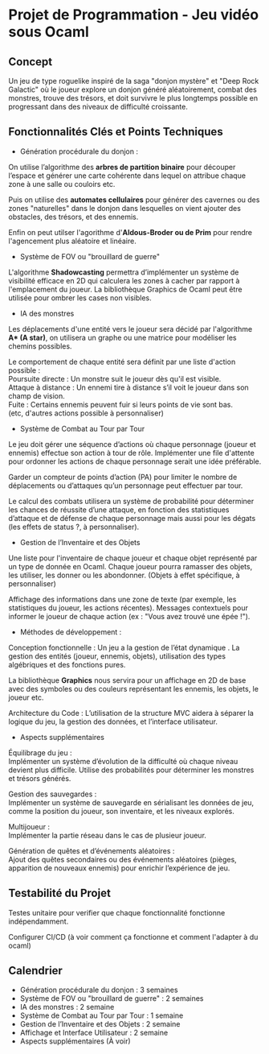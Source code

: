 # Projet de Programmation - Jeu vidéo sous Ocaml

## Concept

Un jeu de type roguelike inspiré de la saga "donjon mystère" et "Deep Rock Galactic" où le joueur explore un donjon généré aléatoirement, combat des monstres, trouve des trésors, et doit survivre le plus longtemps possible en progressant dans des niveaux de difficulté croissante.

## Fonctionnalités Clés et Points Techniques

- Génération procédurale du donjon :

On utilise l’algorithme des **arbres de partition binaire** pour découper l’espace et générer une carte cohérente dans lequel on attribue chaque zone à une salle ou couloirs etc.

Puis on utilise des **automates cellulaires** pour générer des cavernes ou des zones "naturelles" dans le donjon dans lesquelles on vient ajouter des obstacles, des trésors, et des ennemis.

Enfin on peut utilser l'agorithme d'**Aldous-Broder ou de Prim** pour rendre l'agencement plus aléatoire et linéaire.

<!--
-Structure des données du donjon
Le donjon peut être représenté comme une matrice 2D de cases, chaque case représentant un type de terrain (sol, mur, porte, etc.).
type cell = Wall | Floor | Door | Monster of int | Treasure of int
 -->

- Système de FOV ou "brouillard de guerre"

L'algorithme **Shadowcasting** permettra d’implémenter un système de visibilité efficace en 2D qui calculera les zones à cacher par rapport à l'emplacement du joueur.
La bibliothèque Graphics de Ocaml peut être utilisée pour ombrer les cases non visibles.

- IA des monstres

Les déplacements d'une entité vers le joueur sera décidé par l'algorithme **A\* (A star)**, on utilisera un graphe ou une matrice pour modéliser les chemins possibles.

Le comportement de chaque entité sera définit par une liste d'action possible :\
Poursuite directe : Un monstre suit le joueur dès qu'il est visible.\
Attaque à distance : Un ennemi tire à distance s’il voit le joueur dans son champ de vision.\
Fuite : Certains ennemis peuvent fuir si leurs points de vie sont bas.\
(etc, d'autres actions possible à personnaliser)

<!-- -Organisation du code IA
Modéliser les comportements sous forme de fonctions OCaml indépendantes pour chaque type d’ennemi. Cela rend le système de comportement plus facilement extensible. -->

- Système de Combat au Tour par Tour

Le jeu doit gérer une séquence d’actions où chaque personnage (joueur et ennemis) effectue son action à tour de rôle. Implémenter une file d'attente pour ordonner les actions de chaque personnage serait une idée préférable.

Garder un compteur de points d’action (PA) pour limiter le nombre de déplacements ou d’attaques qu’un personnage peut effectuer par tour.

Le calcul des combats utilisera un système de probabilité pour déterminer les chances de réussite d’une attaque, en fonction des statistiques d’attaque et de défense de chaque personnage mais aussi pour les dégats (les effets de status ?, à personnaliser).

- Gestion de l’Inventaire et des Objets

Une liste pour l'inventaire de chaque joueur et chaque objet représenté par un type de donnée en Ocaml.
Chaque joueur pourra ramasser des objets, les utiliser, les donner ou les abondonner.
(Objets à effet spécifique, à personnaliser)

Affichage des informations dans une zone de texte (par exemple, les statistiques du joueur, les actions récentes).
Messages contextuels pour informer le joueur de chaque action (ex : "Vous avez trouvé une épée !").

- Méthodes de développement :

Conception fonctionnelle : Un jeu a la gestion de l’état dynamique . La gestion des entités (joueur, ennemis, objets), utilisation des types algébriques et des fonctions pures.

La bibliothèque **Graphics** nous servira pour un affichage en 2D de base avec des symboles ou des couleurs représentant les ennemis, les objets, le joueur etc.

Architecture du Code : L’utilisation de la structure MVC aidera à séparer la logique du jeu, la gestion des données, et l’interface utilisateur.

- Aspects supplémentaires

Équilibrage du jeu :\
Implémenter un système d’évolution de la difficulté où chaque niveau devient plus difficile. Utilise des probabilités pour déterminer les monstres et trésors générés.

Gestion des sauvegardes :\
Implémenter un système de sauvegarde en sérialisant les données de jeu, comme la position du joueur, son inventaire, et les niveaux explorés.

Multijoueur :\
Implémenter la partie réseau dans le cas de plusieur joueur.

Génération de quêtes et d’événements aléatoires :\
Ajout des quêtes secondaires ou des événements aléatoires (pièges, apparition de nouveaux ennemis) pour enrichir l’expérience de jeu.

## Testabilité du Projet

Testes unitaire pour verifier que chaque fonctionnalité fonctionne indépendamment.

Configurer CI/CD (à voir comment ça fonctionne et comment l'adapter à du ocaml)

## Calendrier

- Génération procédurale du donjon : 3 semaines
- Système de FOV ou "brouillard de guerre" : 2 semaines
- IA des monstres : 2 semaine
- Système de Combat au Tour par Tour : 1 semaine
- Gestion de l’Inventaire et des Objets : 2 semaine
- Affichage et Interface Utilisateur : 2 semaine
- Aspects supplémentaires (À voir)
